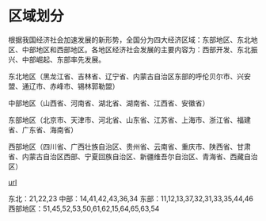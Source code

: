 # 区域划分

根据我国经济社会加速发展的新形势，全国分为四大经济区域：东部地区、东北地区、中部地区和西部地区。各地区经济社会发展的主要内容为：西部开发、东北振兴、中部崛起、东部率先发展。

东北地区（黑龙江省、吉林省、辽宁省、内蒙古自治区东部的呼伦贝尔市、兴安盟、通辽市、赤峰市、锡林郭勒盟）

中部地区（山西省、河南省、湖北省、湖南省、江西省、安徽省）

东部地区（北京市、天津市、河北省、山东省、江苏省、上海市、浙江省、福建省、广东省、海南省）

西部地区（四川省、广西壮族自治区、贵州省、云南省、重庆市、陕西省、甘肃省、内蒙古自治区西部、宁夏回族自治区、新疆维吾尔自治区、青海省、西藏自治区）

[url](https://baike.baidu.com/item/%E4%B8%AD%E5%9B%BD%E5%9C%B0%E7%90%86%E5%8C%BA%E5%88%92/4221764)

东北：21,22,23
中部：14,41,42,43,36,34
东部：11,12,13,37,32,31,33,35,44,46
西部地区：51,45,52,53,50,61,62,15,64,65,63,54